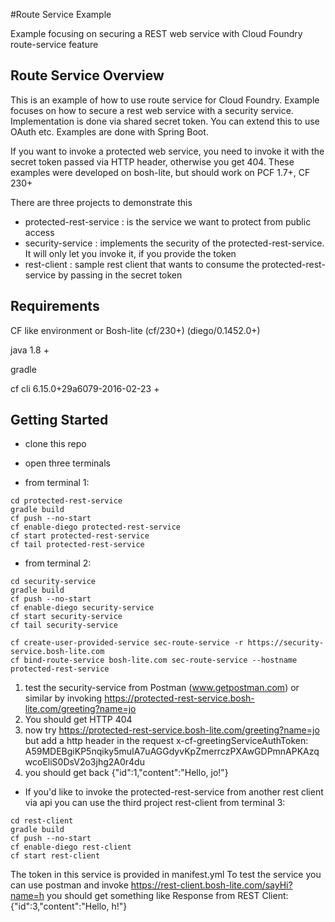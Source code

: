 #Route Service Example 

Example focusing on securing a REST web service with Cloud Foundry route-service feature

## Route Service Overview

This is an example of how to use route service for Cloud Foundry. Example focuses on how to secure a rest web service with 
a security service. Implementation is done via shared secret token. You can extend this to use OAuth etc. Examples are done with Spring Boot. 

If you want to invoke a protected web service, you need to invoke it with the secret token passed via HTTP header, otherwise you get 404.
These examples were developed on bosh-lite, but should work on PCF 1.7+, CF 230+ 

There are three projects to demonstrate this 

- protected-rest-service : is the service we want to protect from public access
- security-service : implements the security of the protected-rest-service. It will only let you invoke it, if you provide the token
- rest-client : sample rest client that wants to consume the protected-rest-service by passing in the secret token

## Requirements
CF like environment or Bosh-lite (cf/230+) (diego/0.1452.0+)

java 1.8 +

gradle

cf cli 6.15.0+29a6079-2016-02-23 +

## Getting Started

- clone this repo
- open three terminals

- from terminal 1: 
~~~
cd protected-rest-service
gradle build
cf push --no-start
cf enable-diego protected-rest-service
cf start protected-rest-service
cf tail protected-rest-service
~~~

- from terminal 2:
~~~
cd security-service
gradle build
cf push --no-start
cf enable-diego security-service
cf start security-service
cf tail security-service
~~~

~~~
cf create-user-provided-service sec-route-service -r https://security-service.bosh-lite.com
cf bind-route-service bosh-lite.com sec-route-service --hostname protected-rest-service
~~~

1. test the security-service from Postman (www.getpostman.com) or similar by invoking
https://protected-rest-service.bosh-lite.com/greeting?name=jo
2. You should get HTTP 404
3. now try https://protected-rest-service.bosh-lite.com/greeting?name=jo
but add a http header in the request
x-cf-greetingServiceAuthToken: A59MDEBgiKP5nqiky5muIA7uAGGdyvKpZmerrczPXAwGDPmnAPKAzqwcoEliS0DsV2o3jhg2A0r4du
4. you should get back 
{"id":1,"content":"Hello, jo!"}



- If you'd like to invoke the protected-rest-service from another rest client via api you can use the third project rest-client
from terminal 3: 
~~~
cd rest-client
gradle build 
cf push --no-start
cf enable-diego rest-client
cf start rest-client
~~~

The token in this service is provided in manifest.yml To test the service you can use postman and invoke
https://rest-client.bosh-lite.com/sayHi?name=h you should get something like
Response from REST Client:{"id":3,"content":"Hello, h!"}

 





          
